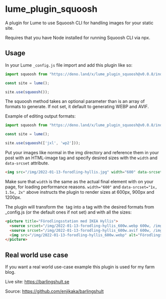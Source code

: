 # lume_plugin_squoosh

A plugin for Lume to use Squoosh CLI for handling images for your static site.

Requires that you have Node installed for running Squoosh CLI via npx.

## Usage

In your Lume `_config.js` file import and add this plugin like so:

```js
import squoosh from "https://deno.land/x/lume_plugin_squoosh@v0.0.8/index.js";

const site = lume();

site.use(squoosh());
```

The squoosh method takes an optional parameter than is an array of formats to generate. If not set, it default to generating WEBP and AVIF.

Example of editing output formats:

```js
import squoosh from "https://deno.land/x/lume_plugin_squoosh@v0.0.8/index.js";

const site = lume();

site.use(squoosh(['jxl', 'wp2']));
```

Put your images like normal in the img directory and reference them in your post with an HTML-image tag and specify desired sizes with the `width` and `data-srcset` attribute.

```html
<img src="/img/2022-01-13-forodling-hyllis.jpg" width="600" data-srcset="1x, 1.5x, 2x" alt="Förodlingsstation med IKEA Hyllis">
```

Make sure that `width` is the same as the actual final element with on your page, for loading performance reasons. `width="600"` and `data-srcset="1x, 1.5x, 2x"` above instructs the plugin to render sizes at 600px, 900px and 1200px.

The plugin will transform the <img> tag into a <picture> tag with the desired formats from _config.js (or the default ones if not set) and with all the sizes:

```html
<picture title="Förodlingsstation med IKEA Hyllis">
  <source srcset="/img/2022-01-13-forodling-hyllis_600w.webp 600w, /img/2022-01-13-forodling-hyllis_900w.webp 900w, /img/2022-01-13-forodling-hyllis_1200w.webp 1200w" type="image/webp">
  <source srcset="/img/2022-01-13-forodling-hyllis_600w.avif 600w, /img/2022-01-13-forodling-hyllis_900w.avif 900w, /img/2022-01-13-forodling-hyllis_1200w.avif 1200w" type="image/avif">
  <img src="/img/2022-01-13-forodling-hyllis_600w.webp" alt="Förodlingsstation med IKEA Hyllis" width="600" sizes="600w" loading="lazy" decoding="async">
</picture>
```
  
## Real world use case

If you want a real world use-case example this plugin is used for my farm blog.
  
Live site: https://barlingshult.se
  
Source: https://github.com/enjikaka/barlingshult
